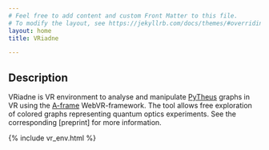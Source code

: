 ```yaml
---
# Feel free to add content and custom Front Matter to this file.
# To modify the layout, see https://jekyllrb.com/docs/themes/#overriding-theme-defaults
layout: home
title: VRiadne

---
```


## Description


VRiadne is VR environment to analyse and manipulate [PyTheus](https://github.com/artificial-scientist-lab/PyTheus) graphs in VR using the [A-frame](<https://aframe.io>) WebVR-framework.
The tool allows free exploration of colored graphs representing quantum optics experiments.
See the corresponding [preprint] for more information.

{% include vr_env.html %}
